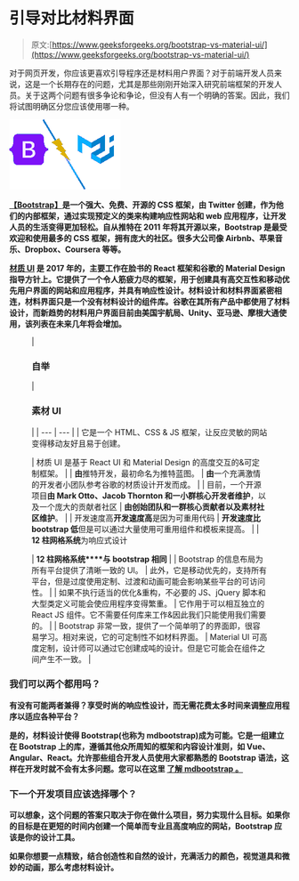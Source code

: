 # 引导对比材料界面

> 原文:[https://www.geeksforgeeks.org/bootstrap-vs-material-ui/](https://www.geeksforgeeks.org/bootstrap-vs-material-ui/)

对于网页开发，你应该更喜欢引导程序还是材料用户界面？对于前端开发人员来说，这是一个长期存在的问题，尤其是那些刚刚开始深入研究前端框架的开发人员。关于这两个问题有很多争论和争论，但没有人有一个明确的答案。因此，我们将试图明确区分您应该使用哪一种。

![](img/ec5b8972db525afc0c5b2bd5ea38f3b7.png)

[**【Bootstrap】**](https://www.geeksforgeeks.org/bootstrap-tutorials/)**是一个强大、免费、开源的 CSS 框架，由 Twitter 创建，作为他们的内部框架，通过实现预定义的类来构建响应性网站和 web 应用程序，让开发人员的生活变得更加轻松。自从推特在 2011 年将其开源以来，Bootstrap 是最受欢迎和使用最多的 CSS 框架，拥有庞大的社区。很多大公司像 Airbnb、苹果音乐、Dropbox、Coursera 等等。**

**[**材质 UI**](https://www.geeksforgeeks.org/material-ui-introduction-and-installation-for-react/) 是 2017 年的，主要工作在脸书的 React 框架和谷歌的 Material Design 指导方针上。它提供了一个令人筋疲力尽的框架，用于创建具有高交互性和移动优先用户界面的网站和应用程序，并具有响应性设计。材料设计和材料界面紧密相连，材料界面只是一个没有材料设计的组件库。谷歌在其所有产品中都使用了材料设计，而新趋势的材料用户界面目前由美国宇航局、Unity、亚马逊、摩根大通使用，该列表在未来几年将会增加。**

<figure class="table">

| 

### 自举

 | 

### 素材 UI

 |
| --- | --- |
| 它是一个 HTML、CSS & JS 框架，让反应灵敏的网站变得移动友好且易于创建。

 | 材质 UI 是基于 React UI 和 Material Design 的高度交互的&可定制框架。 |
| **由**推特开发，最初命名为推特蓝图。 | **由**一个充满激情的开发者小团队参考谷歌的材质设计开发而成。 |
| 目前，一个开源项目**由 Mark Otto、Jacob Thornton 和一小群核心开发者维护**，以及一个庞大的贡献者社区 | **由创始团队和一群核心贡献者以及素材社区维护**。 |
| 开发速度高**开发速度高**是因为可重用代码 | **开发速度比 bootstrap 低**但是可以通过大量使用可重用组件和模板来提高。 |
| **12 柱网格系统**为响应式设计

 | **12 柱网格系统****与 bootstrap 相同** |
| Bootstrap 的信息布局为所有平台提供了清晰一致的 UI。 | 此外，它是移动优先的，支持所有平台，但是过度使用定制、过渡和动画可能会影响某些平台的可访问性。 |
| 如果不执行适当的优化&重构，不必要的 JS、jQuery 脚本和大型类定义可能会使应用程序变得繁重。 | 它作用于可以相互独立的 React JS 组件。它不需要任何库来工作&因此我们只能使用我们需要的。 |
| Bootstrap 非常一致，提供了一个简单明了的界面即，很容易学习。相对来说，它的可定制性不如材料界面。 | Material UI 可高度定制，设计师可以通过它创建成吨的设计。但是它可能会在组件之间产生不一致。 |

</figure>

### ****我们可以两个都用吗？****

**有没有可能两者兼得？享受时尚的响应性设计，而无需花费太多时间来调整应用程序以适应各种平台？**

**是的，材料设计使得 Bootstrap(也称为 mdbootstrap)成为可能。它是一组建立在 Bootstrap 上的库，遵循其他众所周知的框架和内容设计准则，如 Vue、Angular、React。允许那些组合开发人员使用大家都熟悉的 Bootstrap 语法，这样在开发时就不会有太多问题。您可以在这里 <u>了解 mdbootstrap [<u>。</u>](https://mdbootstrap.com/)</u>**

### **下一个开发项目应该选择哪个？**

**可以想象，这个问题的答案只取决于你在做什么项目，努力实现什么目标。如果你的目标是在更短的时间内创建一个简单而专业且高度响应的网站，Bootstrap 应该是你的设计工具。**

**如果你想要一点精致，结合创造性和自然的设计，充满活力的颜色，视觉道具和微妙的动画，那么考虑材料设计。**